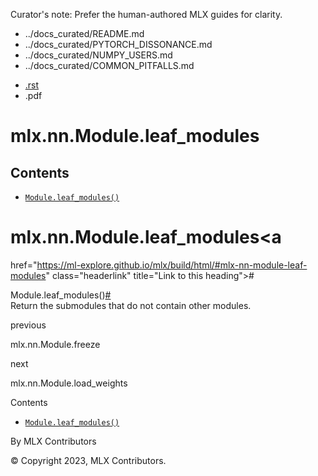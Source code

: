Curator's note: Prefer the human-authored MLX guides for clarity.
- ../docs_curated/README.md
- ../docs_curated/PYTORCH_DISSONANCE.md
- ../docs_curated/NUMPY_USERS.md
- ../docs_curated/COMMON_PITFALLS.md


<div id="main-content" class="bd-main" role="main">

<div class="sbt-scroll-pixel-helper">

</div>

<div class="bd-content">

<div class="bd-article-container">

<div class="bd-header-article d-print-none">

<div class="header-article-items header-article__inner">

<div class="header-article-items__start">

<div class="header-article-item">

<span class="fa-solid fa-bars"></span>

</div>

</div>

<div class="header-article-items__end">

<div class="header-article-item">

<div class="article-header-buttons">

<a href="https://github.com/ml-explore/mlx"
class="btn btn-sm btn-source-repository-button"
data-bs-placement="bottom" data-bs-toggle="tooltip" target="_blank"
title="Source repository"><span class="btn__icon-container"> <em></em>
</span></a>

<div class="dropdown dropdown-download-buttons">

- <a
  href="https://ml-explore.github.io/mlx/build/html/_sources/python/nn/_autosummary/mlx.nn.Module.leaf_modules.rst"
  class="btn btn-sm btn-download-source-button dropdown-item"
  data-bs-placement="left" data-bs-toggle="tooltip" target="_blank"
  title="Download source file"><span class="btn__icon-container">
  <em></em> </span> <span class="btn__text-container">.rst</span></a>
- <span class="btn__icon-container"> </span>
  <span class="btn__text-container">.pdf</span>

</div>

<span class="btn__icon-container"> </span>

<span class="fa-solid fa-list"></span>

</div>

</div>

</div>

</div>

</div>

<div id="jb-print-docs-body" class="onlyprint">

# mlx.nn.Module.leaf_modules

<div id="print-main-content">

<div id="jb-print-toc">

<div>

## Contents

</div>

- <a
  href="https://ml-explore.github.io/mlx/build/html/#mlx.nn.Module.leaf_modules"
  class="reference internal nav-link"><span class="pre"><code
  class="docutils literal notranslate">Module.leaf_modules()</code></span></a>

</div>

</div>

</div>

<div id="searchbox">

</div>

<div id="mlx-nn-module-leaf-modules" class="section">

# mlx.nn.Module.leaf_modules<a
href="https://ml-explore.github.io/mlx/build/html/#mlx-nn-module-leaf-modules"
class="headerlink" title="Link to this heading">#</a>

<span class="sig-prename descclassname"><span class="pre">Module.</span></span><span class="sig-name descname"><span class="pre">leaf_modules</span></span><span class="sig-paren">(</span><span class="sig-paren">)</span><a
href="https://ml-explore.github.io/mlx/build/html/#mlx.nn.Module.leaf_modules"
class="headerlink" title="Link to this definition">#</a>  
Return the submodules that do not contain other modules.

</div>

<div class="prev-next-area">

<a
href="https://ml-explore.github.io/mlx/build/html/python/nn/_autosummary/mlx.nn.Module.freeze.html"
class="left-prev" title="previous page"><em></em></a>

<div class="prev-next-info">

previous

mlx.nn.Module.freeze

</div>

<a
href="https://ml-explore.github.io/mlx/build/html/python/nn/_autosummary/mlx.nn.Module.load_weights.html"
class="right-next" title="next page"></a>

<div class="prev-next-info">

next

mlx.nn.Module.load_weights

</div>

</div>

</div>

<div class="bd-sidebar-secondary bd-toc">

<div class="sidebar-secondary-items sidebar-secondary__inner">

<div class="sidebar-secondary-item">

<div class="page-toc tocsection onthispage">

Contents

</div>

- <a
  href="https://ml-explore.github.io/mlx/build/html/#mlx.nn.Module.leaf_modules"
  class="reference internal nav-link"><span class="pre"><code
  class="docutils literal notranslate">Module.leaf_modules()</code></span></a>

</div>

</div>

</div>

</div>

<div class="bd-footer-content__inner container">

<div class="footer-item">

By MLX Contributors

</div>

<div class="footer-item">

© Copyright 2023, MLX Contributors.  

</div>

<div class="footer-item">

</div>

<div class="footer-item">

</div>

</div>

</div>
